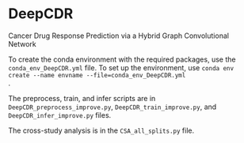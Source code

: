 # DeepCDR
Cancer Drug Response Prediction via a Hybrid Graph Convolutional Network

To create the conda environment with the required packages, use the <code>conda_env_DeepCDR.yml</code> file. To set up the environment, use <code>conda env create --name envname --file=conda_env_DeepCDR.yml </code>.

The preprocess, train, and infer scripts are in <code>DeepCDR_preprocess_improve.py</code>, <code>DeepCDR_train_improve.py</code>, and <code>DeepCDR_infer_improve.py</code> files. 

The cross-study analysis is in the <code>CSA_all_splits.py</code> file. 
